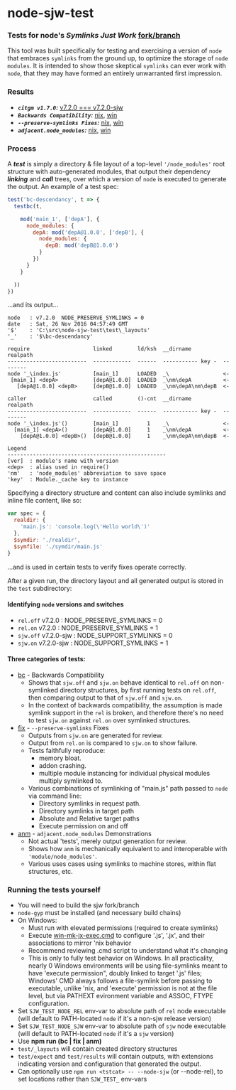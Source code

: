 # node-sjw-test
### Tests for node's _**Symlinks Just Work**_ [fork/branch](https://github.com/phestermcs/node/tree/v7.2.0-sjw)
This tool was built specifically for testing and exercising a version of `node` that embraces `symlinks` from the ground up, to optimize the storage of `node` `modules`. It is intended to show those skeptical `symlinks` can ever work with `node`, that they may have formed an entirely unwarranted first impression.

### Results

 - _**`citgm v1.7.0`:**_ [v7.2.0 === v7.2.0-sjw](https://github.com/phestermcs/node-sjw-test/tree/master/results/citgm)
 - _**`Backwards Compatibility`:**_ [nix](https://github.com/phestermcs/node-sjw-test/tree/master/results/nix/bc), [win](https://github.com/phestermcs/node-sjw-test/tree/master/results/win/bc)
 - _**`--preserve-symlinks Fixes`:**_ [nix](https://github.com/phestermcs/node-sjw-test/tree/master/results/nix/fix), [win](https://github.com/phestermcs/node-sjw-test/tree/master/results/win/fix)
 - _**`adjacent.node_modules`:**_ [nix](https://github.com/phestermcs/node-sjw-test/tree/master/results/nix/anm), [win](https://github.com/phestermcs/node-sjw-test/tree/master/results/win/anm)

### Process
A _**test**_ is simply a directory & file layout of a top-level `'/node_modules'` root structure with auto-generated modules, that output their dependency _**linking**_ and _**call**_ trees, over which a version of `node` is executed to generate the output. An example of a test spec:

```javascript
test('bc-descendancy', t => {
  testbc(t,

    mod('main_1', ['depA'], {
      node_modules: {
        depA: mod('depA@1.0.0', ['depB'], {
          node_modules: {
            depB: mod('depB@1.0.0')
          }
        })
      }
    }

  ))
})
```

...and its output...

```
node   : v7.2.0  NODE_PRESERVE_SYMLINKS = 0
date   : Sat, 26 Nov 2016 04:57:49 GMT
'$'    : 'C:\src\node-sjw-test\test\_layouts'
'_'    : '$\bc-descendancy'

require                    linked        ld/ksh  __dirname          realpath
-------------------------  ------------  ------  ----------- key -  --------
node '_\index.js'          [main_1]      LOADED  _\                 <-
 [main_1] <depA>           [depA@1.0.0]  LOADED  _\nm\depA          <-
   [depA@1.0.0] <depB>     [depB@1.0.0]  LOADED  _\nm\depA\nm\depB  <-

caller                     called        ()-cnt  __dirname          realpath
-------------------------  ------------  ------  ----------- key -  --------
node '_\index.js'()        [main_1]         1    _\                 <-
  [main_1] <depA>()        [depA@1.0.0]     1    _\nm\depA          <-
    [depA@1.0.0] <depB>()  [depB@1.0.0]     1    _\nm\depA\nm\depB  <-
```
```
Legend
--------------------------------------------------
[ver]  : module's name with version
<dep>  : alias used in require()
'nm'   : 'node_modules' abbreviation to save space
'key'  : Module._cache key to instance
```

Specifying a directory structure and content can also include symlinks and inline file content, like so:

```javascript
var spec = {
  realdir: {
    'main.js': 'console.log(\'Hello world\')'
  },
  $symdir: './realdir',
  $symfile: './symdir/main.js'
}
```

...and is used in certain tests to verify fixes operate correctly.

After a given run, the directory layout and all generated output is stored in the `test` subdirectory:


#### Identifying `node` versions and switches
 - `rel.off` v7.2.0 : NODE_PRESERVE_SYMLINKS = 0
 - `rel.on` v7.2.0 : NODE_PRESERVE_SYMLINKS = 1
 - `sjw.off` v7.2.0-sjw : NODE_SUPPORT_SYMLINKS = 0
 - `sjw.on` v7.2.0-sjw : NODE_SUPPORT_SYMLINKS = 1

#### Three categories of tests:

 - [bc](https://github.com/phestermcs/node-sjw-test/blob/master/test/bc-backwards-compatibility.js) - Backwards Compatibility
    - Shows that `sjw.off` and `sjw.on` behave identical to `rel.off` on non-symlinked directory structures, by first running tests on `rel.off`, then comparing output to that of `sjw.off` and `sjw.on`.
    - In the context of backwards compatibility, the assumption is made symlink support in the `rel` is broken, and therefore there's no need to test `sjw.on` against `rel.on` over symlinked structures.
 - [fix](https://github.com/phestermcs/node-sjw-test/blob/master/test/fix-fixes.js) - `--preserve-symlinks` Fixes
    - Outputs from `sjw.on` are generated for review.
    - Output from `rel.on` is compared to `sjw.on` to show failure.
    - Tests faithfully reproduce:
       - memory bloat.
       - addon crashing.
       - multiple module instancing for individual physical modules multiply symlinked to.
    - Various combinations of symlinking of "main.js" path passed to `node` via command line:
      - Directory symlinks in request path.
      - Directory symlinks in target path
      - Absolute and Relative target paths
      - Execute permission on and off
 - [anm](https://github.com/phestermcs/node-sjw-test/blob/master/test/anm-adjacent-node-modules.js) - `adjacent.node_modules` Demonstrations
    - Not actual 'tests', merely output generation for review.
    - Shows how `anm` is mechanically equivalent to and interoperable with `'module/node_modules'`.
    - Various uses cases using symlinks to machine stores, within flat structures, etc.

### Running the tests yourself

 - You will need to build the sjw fork/branch
 - `node-gyp` must be installed (and necessary build chains)
 - On Windows:
    - Must run with elevated permissions (required to create symlinks)
    - Execute [win-mk-jx-exec.cmd](https://github.com/phestermcs/node-sjw-test/blob/master/win-mk-jx-exec.cmd) to configure '.js', '.jx', and their associations to mirror 'nix behavior
    - Recommend reviewing .cmd script to understand what it's changing
    - This is only to fully test behavior on Windows. In all practicality, nearly 0 Windows environments will be using file-symlinks meant to have 'execute permission", doubly linked to target '.js' files; Windows' CMD always follows a file-symlink before passing to executable, unlike 'nix, and 'execute' permission is not at the file level, but via PATHEXT evironment variable and ASSOC, FTYPE configuration.
 - Set `SJW_TEST_NODE_REL` env-var to absolute path of `rel` node executable (will default to PATH-located `node` if it's a non-sjw release version)
 - Set `SJW_TEST_NODE_SJW` env-var to absolute path of `sjw` node executable (will default to PATH-located `node` if it's a `sjw` version)
 - Use **npm run (bc | fix | anm)**
 - `test/_layouts` will contain created directory structures
 - `test/expect` and `test/results` will contain outputs, with extensions indicating version and configuration that generated the output.
 - Can optionally use `npm run <tstcat> -- --node-sjw` (or --node-rel), to set locations rather than `SJW_TEST_` env-vars